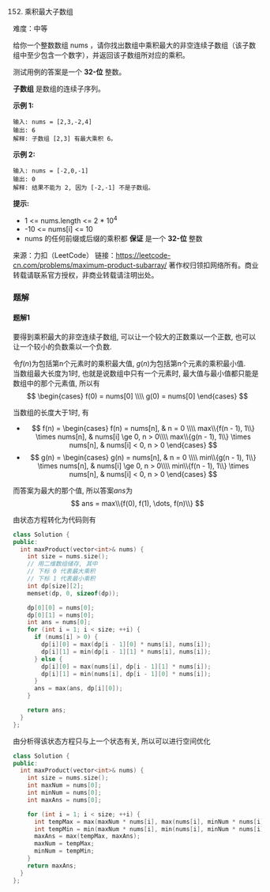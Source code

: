 152. 乘积最大子数组

难度：中等

给你一个整数数组 nums ，请你找出数组中乘积最大的非空连续子数组（该子数组中至少包含一个数字），并返回该子数组所对应的乘积。

测试用例的答案是一个 **32-位** 整数。

**子数组** 是数组的连续子序列。


**示例 1:**

```
输入: nums = [2,3,-2,4]
输出: 6
解释: 子数组 [2,3] 有最大乘积 6。

```


**示例 2:**

```
输入: nums = [-2,0,-1]
输出: 0
解释: 结果不能为 2, 因为 [-2,-1] 不是子数组。
```

**提示:**

- 1 <= nums.length <= 2 * 10<sup>4</sup>
- -10 <= nums[i] <= 10
- nums 的任何前缀或后缀的乘积都 **保证** 是一个 **32-位** 整数


来源：力扣（LeetCode）
链接：https://leetcode-cn.com/problems/maximum-product-subarray/
著作权归领扣网络所有。商业转载请联系官方授权，非商业转载请注明出处。

### 题解

#### 题解1

要得到乘积最大的非空连续子数组, 可以让一个较大的正数乘以一个正数, 也可以让一个较小的负数乘以一个负数.

令$f(n)$为包括第n个元素时的乘积最大值, $g(n)$为包括第n个元素的乘积最小值.  
当数组最大长度为1时, 也就是说数组中只有一个元素时, 最大值与最小值都只能是数组中的那个元素值, 所以有
$$
\begin{cases}
  f(0) = nums[0] \\\\
  g(0) = nums[0]
\end{cases}
$$

当数组的长度大于1时, 有
* $$
f(n) = \begin{cases}
  f(n) = nums[n], & n = 0 \\\\
  max\\{f(n - 1), 1\\} \times nums[n], & nums[i] \ge 0, n > 0\\\\
  max\\{g(n - 1), 1\\} \times nums[n], & nums[i] < 0, n > 0
\end{cases}
$$
* $$
g(n) = \begin{cases}
  g(n) = nums[n], & n = 0 \\\\
  min\\{g(n - 1), 1\\} \times nums[n], & nums[i] \ge 0, n > 0\\\\
  min\\{f(n - 1), 1\\} \times nums[n], & nums[i] < 0, n > 0
\end{cases}
$$

而答案为最大的那个值, 所以答案$ans$为
$$
ans = max\\{f(0), f(1), \dots, f(n)\\}
$$

由状态方程转化为代码则有

```cpp
class Solution {
public:
  int maxProduct(vector<int>& nums) {
    int size = nums.size();
    // 用二维数组储存, 其中
    // 下标 0 代表最大乘积
    // 下标 1 代表最小乘积
    int dp[size][2];
    memset(dp, 0, sizeof(dp));

    dp[0][0] = nums[0];
    dp[0][1] = nums[0];
    int ans = nums[0];
    for (int i = 1; i < size; ++i) {
      if (nums[i] > 0) {
        dp[i][0] = max(dp[i - 1][0] * nums[i], nums[i]);
        dp[i][1] = min(dp[i - 1][1] * nums[i], nums[i]);
      } else {
        dp[i][0] = max(nums[i], dp[i - 1][1] * nums[i]);
        dp[i][1] = min(nums[i], dp[i - 1][0] * nums[i]);
      }
      ans = max(ans, dp[i][0]);
    }

    return ans;
  }
};
```

由分析得该状态方程只与上一个状态有关, 所以可以进行空间优化

```cpp
class Solution {
public:
  int maxProduct(vector<int>& nums) {
    int size = nums.size();
    int maxNum = nums[0];
    int minNum = nums[0];
    int maxAns = nums[0];

    for (int i = 1; i < size; ++i) {
      int tempMax = max(maxNum * nums[i], max(nums[i], minNum * nums[i]));
      int tempMin = min(maxNum * nums[i], min(nums[i], minNum * nums[i]));
      maxAns = max(tempMax, maxAns);
      maxNum = tempMax;
      minNum = tempMin;
    }
    return maxAns;
  }
};
```
